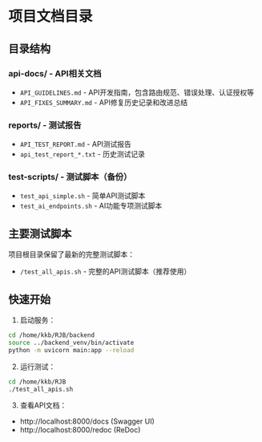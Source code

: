# 项目文档目录

## 目录结构

### api-docs/ - API相关文档
- `API_GUIDELINES.md` - API开发指南，包含路由规范、错误处理、认证授权等
- `API_FIXES_SUMMARY.md` - API修复历史记录和改进总结

### reports/ - 测试报告
- `API_TEST_REPORT.md` - API测试报告
- `api_test_report_*.txt` - 历史测试记录

### test-scripts/ - 测试脚本（备份）
- `test_api_simple.sh` - 简单API测试脚本
- `test_ai_endpoints.sh` - AI功能专项测试脚本

## 主要测试脚本

项目根目录保留了最新的完整测试脚本：
- `/test_all_apis.sh` - 完整的API测试脚本（推荐使用）

## 快速开始

1. 启动服务：
```bash
cd /home/kkb/RJB/backend
source ../backend_venv/bin/activate
python -m uvicorn main:app --reload
```

2. 运行测试：
```bash
cd /home/kkb/RJB
./test_all_apis.sh
```

3. 查看API文档：
- http://localhost:8000/docs (Swagger UI)
- http://localhost:8000/redoc (ReDoc)